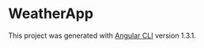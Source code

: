 # WeatherApp

This project was generated with [Angular CLI](https://github.com/angular/angular-cli) version 1.3.1.

